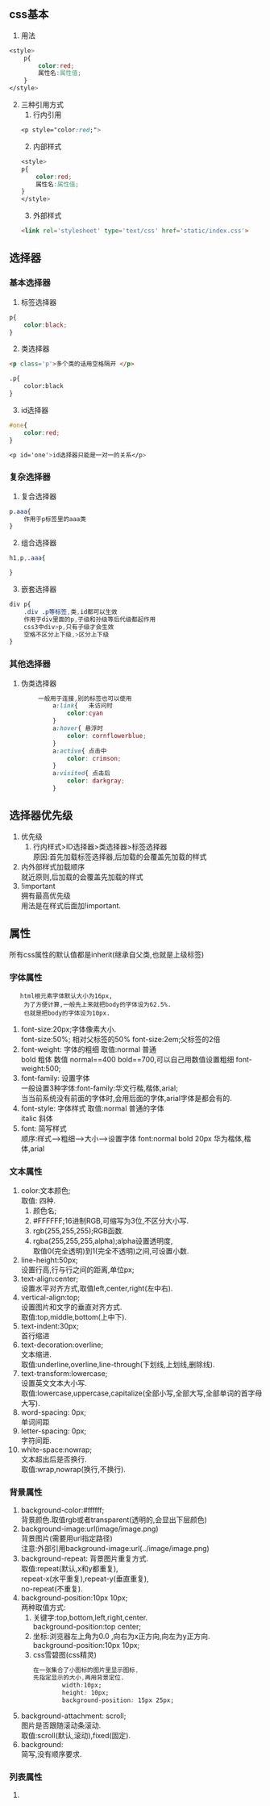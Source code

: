 ## css基本
1. 用法  
``` css
<style>
    p{
        color:red;
        属性名:属性值;
    }
</style>
```
2. 三种引用方式  
    1. 行内引用
    ```css
    <p style="color:red;">
    ```
    2. 内部样式  
    ```css
    <style>
    p{
        color:red;
        属性名:属性值;
    }
    </style>
    ```
    3. 外部样式  
    ```html
    <link rel='stylesheet' type='text/css' href='static/index.css'>
    ```
## 选择器
### 基本选择器
1. 标签选择器  
```css
p{
    color:black;
}
```
2. 类选择器
```html
<p class='p'>多个类的话用空格隔开 </p>

.p{
    color:black
}
```
3. id选择器
```css
#one{
    color:red;
}

<p id='one'>id选择器只能是一对一的关系</p>
```
### 复杂选择器
1. 复合选择器  
```css
p.aaa{
    作用于p标签里的aaa类
}
```
2. 组合选择器
```css
h1,p,.aaa{

}
```
3. 嵌套选择器  
```css
div p{
    .div .p等标签,类,id都可以生效
    作用于div里面的p,子级和孙级等后代级都起作用
    css3中div>p,只有子级才会生效
    空格不区分上下级,>区分上下级
}
```
### 其他选择器
1. 伪类选择器
```css
        一般用于连接,别的标签也可以使用
            a:link{   未访问时
                color:cyan
            }
            a:hover{ 悬浮时
                color: cornflowerblue;
            }
            a:active{ 点击中
                color: crimson;
            }
            a:visited{ 点击后
                color: darkgray;
            }
```

## 选择器优先级

1. 优先级
    1. 行内样式>ID选择器>类选择器>标签选择器  
        原因:首先加载标签选择器,后加载的会覆盖先加载的样式  
2. 内外部样式加载顺序   
    就近原则,后加载的会覆盖先加载的样式
3. !important  
    拥有最高优先级  
    用法是在样式后面加!important.  

## 属性  
所有css属性的默认值都是inherit(继承自父类,也就是上级标签)
### 字体属性
       html根元素字体默认大小为16px,
        为了方便计算,一般先上来就把body的字体设为62.5%. 
        也就是把body的字体设为10px.
1. font-size:20px;字体像素大小.  
        font-size:50%; 相对父标签的50%
        font-size:2em;父标签的2倍  
2. font-weight:   字体的粗细
         取值:normal 普通  
                   bold   粗体
                   数值    normal==400        bold==700,可以自己用数值设置粗细
                font-weight:500;
3. font-family:    设置字体  
    一般设置3种字体:font-family:华文行楷,楷体,arial;  
    当当前系统没有前面的字体时,会用后面的字体,arial字体是都会有的.
4. font-style: 字体样式
    取值:normal  普通的字体  
                italic    斜体  
5.  font:  简写样式  
        顺序:样式-->粗细-->大小-->设置字体
        font:normal bold 20px 华为楷体,楷体,arial 

### 文本属性  
1. color:文本颜色;  
    取值: 四种.  
    1. 颜色名;  
    2. #FFFFFF;16进制RGB,可缩写为3位,不区分大小写.    
    3. rgb(255,255,255);RGB函数.  
    4. rgba(255,255,255,alpha);alpha设置透明度,  
                    取值0(完全透明)到1(完全不透明)之间,可设置小数.  
2. line-height:50px;   
    设置行高,行与行之间的距离,单位px;  
3. text-align:center;  
    设置水平对齐方式,取值left,center,right(左中右).  
4. vertical-align:top;  
    设置图片和文字的垂直对齐方式.  
    取值:top,middle,bottom(上中下).  
5. text-indent:30px;  
    首行缩进  
6. text-decoration:overline;  
    文本缩进.  
    取值:underline,overline,line-through(下划线,上划线,删除线).   
7. text-transform:lowercase;  
    设置英文文本大小写.  
    取值:lowercase,uppercase,capitalize(全部小写,全部大写,全部单词的首字母大写).  
8. word-spacing: 0px;  
    单词间距
9. letter-spacing: 0px;  
    字符间距.  
10. white-space:nowrap;  
    文本超出后是否换行.  
    取值:wrap,nowrap(换行,不换行).  

### 背景属性
1. background-color:#ffffff;    
    背景颜色.取值rgb或者transparent(透明的,会显出下层颜色)
2. background-image:url(image/image.png)  
    背景图片(需要用url指定路径)  
    注意:外部引用background-image:url(../image/image.png)  
3. background-repeat: 
    背景图片重复方式.  
    取值:repeat(默认,x和y都重复),  
    repeat-x(水平重复),repeat-y(垂直重复),  
    no-repeat(不重复).  
4. background-position:10px 10px;  
    两种取值方式:  
    1. 关键字:top,bottom,left,right,center.    
            background-position:top center;
    2. 坐标:浏览器左上角为0.0 ,向右为x正方向,向左为y正方向.  
        background-position:10px 10px;  
    3. css雪碧图(css精灵)  
        ```css
        在一张集合了小图标的图片里显示图标,
        先指定显示的大小,再用背景定位.
                width:10px;
                height: 10px;
                background-position: 15px 25px;
        ```
5. background-attachment: scroll;  
    图片是否跟随滚动条滚动.  
    取值:scroll(默认,滚动),fixed(固定).  
6. background:      
    简写,没有顺序要求.

### 列表属性
1. 



























